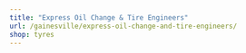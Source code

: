 ```yaml
---
title: "Express Oil Change & Tire Engineers"
url: /gainesville/express-oil-change-and-tire-engineers/
shop: tyres
---
```

